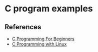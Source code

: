 # C program examples

## References

- [C Programming For Beginners](https://www.udemy.com/course/c-programming-for-beginners/learn/lecture/652490?start=0#overview)
- [C Programming with Linux](https://www.coursera.org/specializations/c-programming-linux#courses)
